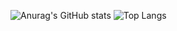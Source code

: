 ![Anurag's GitHub stats](https://github-readme-stats.vercel.app/api?username=cyoure&show_icons=true&theme=radical)
![Top Langs](https://github-readme-stats.vercel.app/api/top-langs/?username=cyoure&layout=compact)

<!--
**cyoure/cyoure** is a ✨ _special_ ✨ repository because its `README.md` (this file) appears on your GitHub profile.

Here are some ideas to get you started:

- 🔭 I’m currently working on ...
- 🌱 I’m currently learning ...
- 👯 I’m looking to collaborate on ...
- 🤔 I’m looking for help with ...
- 💬 Ask me about ...
- 📫 How to reach me: ...
- 😄 Pronouns: ...
- ⚡ Fun fact: ...
-->
